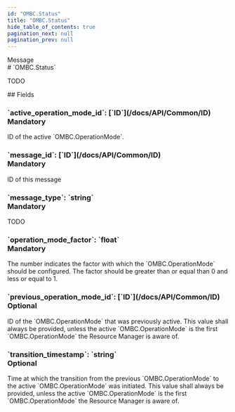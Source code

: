```yaml
---
id: "OMBC.Status"
title: "OMBC.Status"
hide_table_of_contents: true
pagination_next: null
pagination_prev: null
---
```


<div style={{ display: "flex", flexDirection: "row", alignItems: "start", justifyContent: "center" }}>
<div style={{ flexBasis: "35rem", flexGrow: "0", minWidth: "0" }}>
<div style={{ marginLeft: "1rem", marginBottom: "2rem" }}>
<div class="api-title">
<div style={{ width: "fit-content", fontWeight: 500, color: "gray" }}>
Message
</div>
# `OMBC.Status`
</div>


TODO

</div>

<div style={{ marginLeft: "1rem" }}>
## Fields
</div>
<div class="field-card">
<h3>`active_operation_mode_id`: <span className="type-link">[`ID`](/docs/API/Common/ID)</span> <div style={{ float: "right", color: "#888888", fontSize: '10pt', fontWeight: "400" }}>Mandatory</div></h3>
ID of the active `OMBC.OperationMode`.

</div>
<div class="field-card">
<h3>`message_id`: <span className="type-link">[`ID`](/docs/API/Common/ID)</span> <div style={{ float: "right", color: "#888888", fontSize: '10pt', fontWeight: "400" }}>Mandatory</div></h3>
ID of this message

</div>
<div class="field-card">
<h3>`message_type`: <span className="type-link">`string`</span> <div style={{ float: "right", color: "#888888", fontSize: '10pt', fontWeight: "400" }}>Mandatory</div></h3>
TODO

</div>
<div class="field-card">
<h3>`operation_mode_factor`: <span className="type-link">`float`</span> <div style={{ float: "right", color: "#888888", fontSize: '10pt', fontWeight: "400" }}>Mandatory</div></h3>
The number indicates the factor with which the `OMBC.OperationMode` should be configured. The factor should be greater than or equal than 0 and less or equal to 1.

</div>
<div class="field-card">
<h3>`previous_operation_mode_id`: <span className="type-link">[`ID`](/docs/API/Common/ID)</span> <div style={{ float: "right", color: "#888888", fontSize: '10pt', fontWeight: "400" }}>Optional</div></h3>
ID of the `OMBC.OperationMode` that was previously active. This value shall always be provided, unless the active `OMBC.OperationMode` is the first `OMBC.OperationMode` the Resource Manager is aware of.

</div>
<div class="field-card">
<h3>`transition_timestamp`: <span className="type-link">`string`</span> <div style={{ float: "right", color: "#888888", fontSize: '10pt', fontWeight: "400" }}>Optional</div></h3>
Time at which the transition from the previous `OMBC.OperationMode` to the active `OMBC.OperationMode` was initiated. This value shall always be provided, unless the active `OMBC.OperationMode` is the first `OMBC.OperationMode` the Resource Manager is aware of.

</div>
</div>
</div>